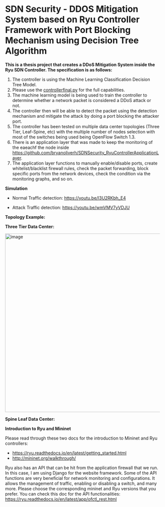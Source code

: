 # SDN Security - DDOS Mitigation System based on Ryu Controller Framework with Port Blocking Mechanism using Decision Tree Algorithm

**This is a thesis project that creates a DDoS Mitigation System inside the Ryu SDN Controller. The specification is as follows:**
1. The controller is using the Machine Learning Classification Decision Tree Model.
2. Please use the [controllerfinal.py](https://github.com/bryanoliverh/SDNSecurity_DDOSMitigationDecisionTree_PortBlocking/blob/master/controllerfinal.py) for the full capabilities.
3. The machine learning model is being used to train the controller to determine whether a network packet is considered a DDoS attack or not.
4. The controller then will be able to detect the packet using the detection mechanism and mitigate the attack by doing a port blocking the attacker port.
5. The controller has been tested on multiple data center topologies (Three Tier, Leaf-Spine, etc) with the multiple number of nodes selection with most of the switches being used being OpenFlow Switch 1.3.
6. There is an application layer that was made to keep the monitoring of the eaeachf the node inside https://github.com/bryanoliverh/SDNSecurity_RyuControllerApplicationLayer.
7. The application layer functions to manually enable/disable ports, create whitelist/blacklist firewall rules, check the packet forwarding, block specific ports from the network devices, check the condition via the monitoring graphs, and so on.

**Simulation**

- Normal Traffic detection: https://youtu.be/l3U2RKbh_E4

- Attack Traffic detection: https://youtu.be/wmVMV7yVDJU

**Topology Example:**


**Three Tier Data Center:**



<img width="580" alt="image" src="https://user-images.githubusercontent.com/74172600/220833702-12118189-d3c9-4625-9e56-08808c9f6f87.png">




**Spine Leaf Data Center:**



**Introduction to Ryu and Mininet**

Please read through these two docs for the introduction to Mininet and Ryu controllers:

- https://ryu.readthedocs.io/en/latest/getting_started.html
- http://mininet.org/walkthrough/

Ryu also has an API that can be hit from the application firewall that we run. In this case, I am using Django for the website framework. Some of the API functions are very beneficial for network monitoring and configurations. It allows the management of traffic, enabling or disabling a switch, and many more. Please choose the corresponding mininet and Ryu versions that you prefer. You can check this doc for the API functionalities: https://ryu.readthedocs.io/en/latest/app/ofctl_rest.html
